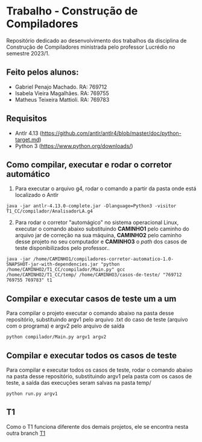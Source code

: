 # Trabalho - Construção de Compiladores

Repositório dedicado ao desenvolvimento dos trabalhos da disciplina de Construção de Compiladores ministrada pelo professor Lucrédio no semestre 2023/1.

## Feito pelos alunos:
 - Gabriel Penajo Machado. RA: 769712
 - Isabela Vieira Magalhães. RA: 769755
 - Matheus Teixeira Mattioli. RA: 769783

## Requisitos
 - Antlr 4.13 (https://github.com/antlr/antlr4/blob/master/doc/python-target.md)
 - Python 3 (https://www.python.org/downloads/)

## Como compilar, executar e rodar o corretor automático

1. Para executar o arquivo g4, rodar o comando a partir da pasta onde está localizado o Antlr
 ```
 java -jar antlr-4.13.0-complete.jar -Dlanguage=Python3 -visitor T1_CC/compilador/AnalisadorLA.g4
 ```
 
2. Para rodar o corretor "automágico" no sistema operacional Linux, executar o comando abaixo substituindo **CAMINHO1** pelo caminho do arquivo jar de correção na sua máquina, **CAMINHO2** pelo caminho desse projeto no seu computador e **CAMINHO3** o *path* dos casos de teste disponibilizados pelo professor..
 ```
 java -jar /home/CAMINHO1/compiladores-corretor-automatico-1.0-SNAPSHOT-jar-with-dependencies.jar "python /home/CAMINHO2/T1_CC/compilador/Main.py" gcc /home/CAMINHO2/T1_CC/temp/ /home/CAMINHO3/casos-de-teste/ "769712 769755 769783" t1 
 ```
 
 ## Compilar e executar casos de teste um a um
 
 Para compilar o projeto executar o comando abaixo na pasta desse repositório, substituindo argv1 pelo arquivo .txt do caso de teste (arquivo com o programa) e argv2 pelo arquivo de saída
  ```
 python compilador/Main.py argv1 argv2
  ```

## Compilar e executar todos os casos de teste

Para compilar e executar todos os casos de teste, rodar o comando abaixo na pasta desse repositório, substituindo argv1 pela pasta com os casos de teste, a saída das execuções seram salvas na pasta temp/
  ```
  python run.py argv1
  ```

## T1

Como o T1 funciona diferente dos demais projetos, ele se encontra nesta outra branch [T1](https://github.com/isarbela/Trabalhos_CC/tree/trabalho1)
